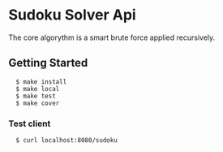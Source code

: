 # Sudoku Solver Api

The core algorythm is a smart brute force applied recursively.

## Getting Started

```shell
  $ make install
  $ make local
  $ make test
  $ make cover
```

### Test client

```shell
  $ curl localhost:8080/sudoku
```